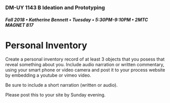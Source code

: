 ### DM-UY 1143 B Ideation and Prototyping
##### Fall 2018 • Katherine Bennett • Tuesday • 5:30PM-9:10PM • 2MTC MAGNET 817

# Personal Inventory

Create a personal inventory record of at least 3 objects that you posess that reveal something about you. Include audio narration or written commentary, using your smart phone or video camera and post it to your process website by embedding a youtube or vimeo video.

Be sure to include a short narration (written or audio).

Please post this to your site by Sunday evening.